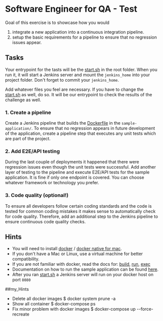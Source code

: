 # Software Engineer for QA - Test

Goal of this exercise is to showcase how you would
1. integrate a new application into a continuous integration pipeline.
2. setup the basic requirements for a pipeline to ensure that no regression issues appear.

## Tasks
Your entrypoint for the tasts will be the [start.sh](start.sh) in the root folder. When you run it, it will start a Jenkins server and mount the `jenkins_home` into your project folder. Don't forget to commit your `jenkins_home`.

Add whatever files you feel are necessary. If you have to change the [start.sh](start.sh) as well, do so. It will be our entrypoint to check the results of the challenge as well.

### 1. Create a pipeline
Create a Jenkins pipeline that builds the [Dockerfile](sample-application/Dockerfile) in the `sample-application/`.
To ensure that no regression appears in future development of the application, create a pipeline step that executes any unit tests which are part of the project.

### 2. Add E2E/API testing
During the last couple of deployments it happened that there were regression issues even though the unit tests were successful.
Add another layer of testing to the pipeline and execute E2E/API tests for the sample application. It is fine if only one endpoint is covered.
You can choose whatever framework or technology you prefer.

### 3. Code quality (optional!)
To ensure all developers follow certain coding standards and the code is tested for common coding mistakes it makes sense to automatically check for code quality. Therefore, add an additional step to the Jenkins pipeline to ensure continuous code quality checks.

## Hints
- You will need to install [docker](https://docs.docker.com/install/linux/docker-ce/ubuntu/) / [docker native for mac](https://docs.docker.com/docker-for-mac/install/).
- If you don't have a Mac or Linux, use a virtual machine for better compatibility.
- If you are not familiar with docker, read the docs for: [build](https://docs.docker.com/engine/reference/commandline/build/), [run](https://docs.docker.com/engine/reference/commandline/run/), [exec](https://docs.docker.com/engine/reference/commandline/exec/)
- Documentation on how to run the sample application can be found [here](sample-application/README.md).
- After you ran [start.sh](start.sh) a Jenkins server will run on your docker host on port `8080`


##my_Hints
- Delete all docker images 
 $ docker system prune -a
- Show all container
 $ docker-compose ps
- Fix minor problem with docker images
 $ docker-compose up --force-recreate